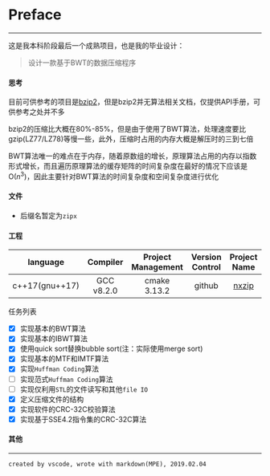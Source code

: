 # Preface
---
这是我本科阶段最后一个成熟项目，也是我的毕业设计：
> 设计一款基于BWT的数据压缩程序

#### 思考
目前可供参考的项目是[bzip2](http://www.bzip.org/)，但是bzip2并无算法相关文档，仅提供API手册，可供参考之处并不多  

bzip2的压缩比大概在80%-85%，但是由于使用了BWT算法，处理速度要比gzip(LZ77/LZ78)等慢一些，此外，压缩时占用的内存大概是解压时的三到七倍  

BWT算法唯一的难点在于内存，随着原数组的增长，原理算法占用的内存以指数形式增长，而且遍历原理算法的缓存矩阵的时间复杂度在最好的情况下应该是O($n^3$)，因此主要针对BWT算法的时间复杂度和空间复杂度进行优化

#### 文件
+ 后缀名暂定为`zipx`

#### 工程
| language | Compiler | Project Management | Version Control | Project Name | 
| :-: | :-: | :-: | :-: | :-: |
| c++17(gnu++17) | GCC v8.2.0 | cmake 3.13.2 | github | [nxzip](https://github.com/stark-zhang/nxzip) |

任务列表
- [x] 实现基本的BWT算法
- [x] 实现基本的IBWT算法
- [x] 使用quick sort替换bubble sort(注：实际使用merge sort)
- [x] 实现基本的MTF和IMTF算法
- [x] 实现`Huffman Coding`算法
- [ ] 实现范式`Huffman Coding`算法
- [ ] 实现仅利用`STL`的文件读写和其他`file IO`
- [x] 定义压缩文件的结构
- [x] 实现软件的CRC-32C校验算法
- [x] 实现基于SSE4.2指令集的CRC-32C算法

#### 其他

---
`created by vscode, wrote with markdown(MPE), 2019.02.04`